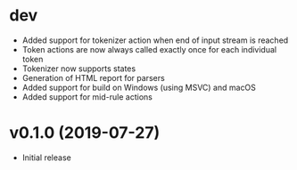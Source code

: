 # dev

* Added support for tokenizer action when end of input stream is reached
* Token actions are now always called exactly once for each individual token
* Tokenizer now supports states
* Generation of HTML report for parsers
* Added support for build on Windows (using MSVC) and macOS
* Added support for mid-rule actions

# v0.1.0 (2019-07-27)

* Initial release
